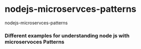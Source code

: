 # nodejs-microservces-patterns
nodejs-microservces-patterns

### Different examples for understanding node js with microservoces Patterns 
